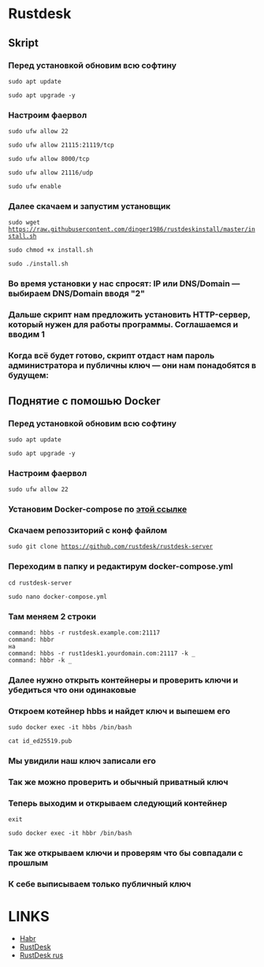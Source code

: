 # Rustdesk
## Skript
### Перед установкой обновим всю софтину
<code>sudo apt update</code>

<code>sudo apt upgrade -y</code>
### Настроим фаервол
<code>sudo ufw allow 22</code>

<code>sudo ufw allow 21115:21119/tcp</code>

<code>sudo ufw allow 8000/tcp</code>

<code>sudo ufw allow 21116/udp</code>

<code>sudo ufw enable</code>
### Далее скачаем и запустим установщик
<code>sudo wget https://raw.githubusercontent.com/dinger1986/rustdeskinstall/master/install.sh</code>

<code>sudo chmod +x install.sh</code>

<code>sudo ./install.sh</code>
### Во время установки у нас спросят: IP или DNS/Domain — выбираем DNS/Domain вводя "2"
### Дальше скрипт нам предложить установить HTTP-сервер, который нужен для работы программы. Соглашаемся и вводим 1
### Когда всё будет готово, скрипт отдаст нам пароль администратора и публичны ключ — они нам понадобятся в будущем:
## Поднятие с помошью Docker
### Перед установкой обновим всю софтину
<code>sudo apt update</code>

<code>sudo apt upgrade -y</code>
### Настроим фаервол
<code>sudo ufw allow 22</code>
### Установим Docker-compose по [этой ссылке](https://totaku.ru/ustanovka-docker-i-docker-compose-na-ubuntu-22-04/)

### Скачаем репоззиторий с конф файлом
<code>sudo git clone https://github.com/rustdesk/rustdesk-server</code>
### Переходим в папку и редактирум docker-compose.yml
<code>cd rustdesk-server</code>

<code>sudo nano docker-compose.yml</code>
### Там меняем 2 строки
```
command: hbbs -r rustdesk.example.com:21117
command: hbbr
на
command: hbbs -r rust1desk1.yourdomain.com:21117 -k _
command: hbbr -k _
```
### Далее нужно открыть контейнеры и проверить ключи и убедиться что они одинаковые
### Откроем котейнер hbbs и найдет ключ и выпешем его
<code>sudo docker exec -it hbbs /bin/bash</code>

<code>cat id_ed25519.pub</code>
### Мы увидили наш ключ записали его
### Так же можно проверить и обычный приватный ключ
### Теперь выходим и открываем следующий контейнер
<code>exit</code>

<code>sudo docker exec -it hbbr /bin/bash</code>
### Так же открываем ключи и проверям что бы совпадали с прошлым
### К себе выписываем только публичный ключ


# LINKS
* [Habr](https://habr.com/ru/articles/672230/)
* [RustDesk](https://rustdesk.com/docs/en/self-host/install/)
* [RustDesk rus](https://rustdesk.com/docs/ru/)
